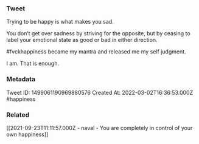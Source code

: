 ### Tweet
Trying to be happy is what makes you sad.

You don’t get over sadness by striving for the opposite, but by ceasing to label your emotional state as good or bad in either direction.

#fvckhappiness became my mantra and released me my self judgment. 

I am. That is enough.

### Metadata
Tweet ID: 1499061190969880576
Created At: 2022-03-02T16:36:53.000Z
#happiness

### Related
[[2021-09-23T11:11:57.000Z - naval - You are completely in control of your own happiness]]

